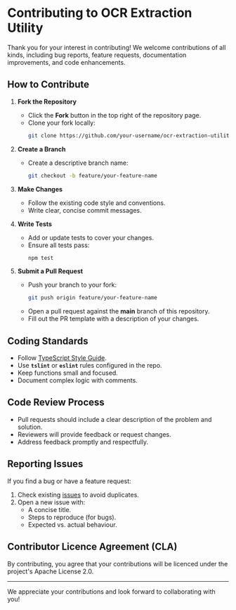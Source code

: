 # Contributing to OCR Extraction Utility

Thank you for your interest in contributing! We welcome contributions of all kinds, including bug reports, feature requests, documentation improvements, and code enhancements.

## How to Contribute

1. **Fork the Repository**
   - Click the **Fork** button in the top right of the repository page.
   - Clone your fork locally:
     ```bash
     git clone https://github.com/your-username/ocr-extraction-utility.git
     ```

2. **Create a Branch**
   - Create a descriptive branch name:
     ```bash
     git checkout -b feature/your-feature-name
     ```

3. **Make Changes**
   - Follow the existing code style and conventions.
   - Write clear, concise commit messages.

4. **Write Tests**
   - Add or update tests to cover your changes.
   - Ensure all tests pass:
     ```bash
     npm test
     ```

5. **Submit a Pull Request**
   - Push your branch to your fork:
     ```bash
     git push origin feature/your-feature-name
     ```
   - Open a pull request against the **main** branch of this repository.
   - Fill out the PR template with a description of your changes.

## Coding Standards

- Follow [TypeScript Style Guide](https://github.com/microsoft/TypeScript/blob/main/doc/styleguide/README.md).
- Use **`tslint`** or **`eslint`** rules configured in the repo.
- Keep functions small and focused.
- Document complex logic with comments.

## Code Review Process

- Pull requests should include a clear description of the problem and solution.
- Reviewers will provide feedback or request changes.
- Address feedback promptly and respectfully.

## Reporting Issues

If you find a bug or have a feature request:

1. Check existing [issues](https://github.com/your-username/ocr-extraction-utility/issues) to avoid duplicates.
2. Open a new issue with:
   - A concise title.
   - Steps to reproduce (for bugs).
   - Expected vs. actual behaviour.

## Contributor Licence Agreement (CLA)

By contributing, you agree that your contributions will be licenced under the project's Apache License 2.0.

---

We appreciate your contributions and look forward to collaborating with you!